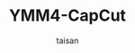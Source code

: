 ---
title: YMM4-CapCut
description: YMM4からCapCutの合成音声を利用可能にする音声合成プラグインです
author: taisan
date:
keywords: [""]
category: [""]
---